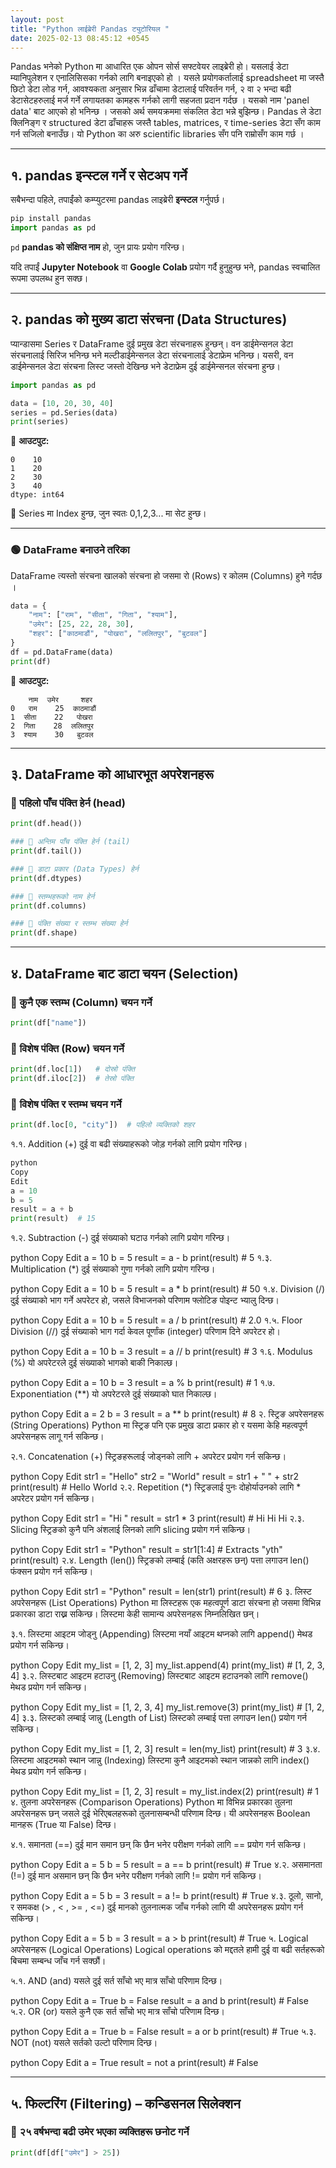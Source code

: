 ```yaml
---
layout: post
title: "Python लाईब्रेरी Pandas ट्युटोरियल "
date: 2025-02-13 08:45:12 +0545
---
```


Pandas भनेको Python मा आधारित एक ओपन सोर्स सफ्टवेयर लाइब्रेरी हो। यसलाई डेटा म्यानिपुलेशन र एनालिसिसका गर्नको लागि बनाइएको हो । यसले प्रयोगकर्तालाई spreadsheet मा जस्तै छिटो डेटा लोड गर्न, आवश्यकता अनुसार भिन्न ढाँचामा डेटालाई परिवर्तन गर्न, २ वा २ भन्दा बढी डेटासेटहरुलाई मर्ज गर्ने लगायतका कामहरू गर्नको लागी सहजता प्रदान गर्दछ  । यसको नाम 'panel data' बाट आएको हो भनिन्छ ।  जसको अर्थ समयक्रममा संकलित डेटा भन्ने बुझिन्छ। Pandas ले डेटा क्लिनिङ्ग र structured डेटा ढाँचाहरू जस्तै tables, matrices, र time-series डेटा सँग काम गर्न सजिलो बनाउँछ। यो Python का अरु scientific libraries सँग पनि राम्रोसँग काम गर्छ ।

---

## १. pandas इन्स्टल गर्ने र सेटअप गर्ने  
सबैभन्दा पहिले, तपाईंको कम्प्युटरमा pandas लाइब्रेरी **इन्स्टल** गर्नुपर्छ। 

```python
pip install pandas
import pandas as pd
```

`pd` **pandas को संक्षिप्त नाम** हो, जुन प्रायः प्रयोग गरिन्छ।

यदि तपाईं **Jupyter Notebook** वा **Google Colab** प्रयोग गर्दै हुनुहुन्छ भने, pandas स्वचालित रूपमा उपलब्ध हुन सक्छ।

---

## २. pandas को मुख्य डाटा संरचना (Data Structures)  
प्यान्डासमा Series र DataFrame दुई प्रमुख डेटा संरचनाहरू हुन्छन्। वन डाईमेन्सनल डेटा संरचनालाई सिरिज भनिन्छ भने मल्टीडाईमेन्सनल डेटा संरचनालाई डेटाफ्रेम भनिन्छ। यसरी, वन डाईमेन्सनल डेटा संरचना लिस्ट जस्तो देखिन्छ भने डेटाफ्रेम दुई डाईमेन्सनल संरचना हुन्छ।

```python
import pandas as pd

data = [10, 20, 30, 40]
series = pd.Series(data)
print(series)
```
📌 **आउटपुट:**
```
0    10
1    20
2    30
3    40
dtype: int64
```
🔹 Series मा Index हुन्छ, जुन स्वतः 0,1,2,3... मा सेट हुन्छ।

---

### 🟢 DataFrame बनाउने तरिका  
DataFrame त्यस्तो संरचना खालको संरचना हो जसमा रो (Rows) र कोलम (Columns) हुने गर्दछ । 
```python
data = {
    "नाम": ["राम", "सीता", "गिता", "श्याम"],
    "उमेर": [25, 22, 28, 30],
    "शहर": ["काठमाडौं", "पोखरा", "ललितपुर", "बुटवल"]
}
df = pd.DataFrame(data)
print(df)
```
📌 **आउटपुट:**  
```
    नाम  उमेर     शहर
0   राम    25  काठमाडौं
1  सीता    22   पोखरा
2  गिता    28  ललितपुर
3  श्याम    30   बुटवल
```

---

## ३. DataFrame को आधारभूत अपरेशनहरू  

### 🔹 पहिलो पाँच पंक्ति हेर्न (head)
```python
print(df.head())

### 🔹 अन्तिम पाँच पंक्ति हेर्न (tail)
print(df.tail())

### 🔹 डाटा प्रकार (Data Types) हेर्न
print(df.dtypes)

### 🔹 स्तम्भहरूको नाम हेर्न
print(df.columns)

### 🔹 पंक्ति संख्या र स्तम्भ संख्या हेर्न
print(df.shape)
```

---

## ४. DataFrame बाट डाटा चयन (Selection)  

### 🔹 कुनै एक स्तम्भ (Column) चयन गर्ने
```python
print(df["name"])
```
### 🔹 विशेष पंक्ति (Row) चयन गर्ने
```python
print(df.loc[1])   # दोस्रो पंक्ति
print(df.iloc[2])  # तेस्रो पंक्ति
```
### 🔹 विशेष पंक्ति र स्तम्भ चयन गर्ने
```python
print(df.loc[0, "city"])  # पहिलो व्यक्तिको शहर
```

१.१. Addition (+)
दुई वा बढी संख्याहरूको जोड़ गर्नको लागि प्रयोग गरिन्छ।
``` python
python
Copy
Edit
a = 10
b = 5
result = a + b
print(result)  # 15
```


१.२. Subtraction (-)
दुई संख्याको घटाउ गर्नको लागि प्रयोग गरिन्छ।

python
Copy
Edit
a = 10
b = 5
result = a - b
print(result)  # 5
१.३. Multiplication (*)
दुई संख्याको गुणा गर्नको लागि प्रयोग गरिन्छ।

python
Copy
Edit
a = 10
b = 5
result = a * b
print(result)  # 50
१.४. Division (/)
दुई संख्याको भाग गर्ने अपरेटर हो, जसले विभाजनको परिणाम फ्लोटिङ पोइन्ट भ्यालु दिन्छ।

python
Copy
Edit
a = 10
b = 5
result = a / b
print(result)  # 2.0
१.५. Floor Division (//)
दुई संख्याको भाग गर्दा केवल पूर्णांक (integer) परिणाम दिने अपरेटर हो।

python
Copy
Edit
a = 10
b = 3
result = a // b
print(result)  # 3
१.६. Modulus (%)
यो अपरेटरले दुई संख्याको भागको बाकी निकाल्छ।

python
Copy
Edit
a = 10
b = 3
result = a % b
print(result)  # 1
१.७. Exponentiation (**)
यो अपरेटरले दुई संख्याको घात निकाल्छ।

python
Copy
Edit
a = 2
b = 3
result = a ** b
print(result)  # 8
२. स्ट्रिङ अपरेसनहरू (String Operations)
Python मा स्ट्रिङ पनि एक प्रमुख डाटा प्रकार हो र यसमा केहि महत्वपूर्ण अपरेसनहरू लागू गर्न सकिन्छ।

२.१. Concatenation (+)
स्ट्रिङहरूलाई जोड्नको लागि + अपरेटर प्रयोग गर्न सकिन्छ।

python
Copy
Edit
str1 = "Hello"
str2 = "World"
result = str1 + " " + str2
print(result)  # Hello World
२.२. Repetition (*)
स्ट्रिङलाई पुनः दोहोर्याउनको लागि * अपरेटर प्रयोग गर्न सकिन्छ।

python
Copy
Edit
str1 = "Hi "
result = str1 * 3
print(result)  # Hi Hi Hi 
२.३. Slicing
स्ट्रिङको कुनै पनि अंशलाई लिनको लागि slicing प्रयोग गर्न सकिन्छ।

python
Copy
Edit
str1 = "Python"
result = str1[1:4]  # Extracts "yth"
print(result)
२.४. Length (len())
स्ट्रिङको लम्बाई (कति अक्षरहरू छन्) पत्ता लगाउन len() फंक्सन प्रयोग गर्न सकिन्छ।

python
Copy
Edit
str1 = "Python"
result = len(str1)
print(result)  # 6
३. लिस्ट अपरेसनहरू (List Operations)
Python मा लिस्टहरू एक महत्वपूर्ण डाटा संरचना हो जसमा विभिन्न प्रकारका डाटा राख्न सकिन्छ। लिस्टमा केही सामान्य अपरेसनहरू निम्नलिखित छन्।

३.१. लिस्टमा आइटम जोड्नु (Appending)
लिस्टमा नयाँ आइटम थप्नको लागि append() मेथड प्रयोग गर्न सकिन्छ।

python
Copy
Edit
my_list = [1, 2, 3]
my_list.append(4)
print(my_list)  # [1, 2, 3, 4]
३.२. लिस्टबाट आइटम हटाउनु (Removing)
लिस्टबाट आइटम हटाउनको लागि remove() मेथड प्रयोग गर्न सकिन्छ।

python
Copy
Edit
my_list = [1, 2, 3, 4]
my_list.remove(3)
print(my_list)  # [1, 2, 4]
३.३. लिस्टको लम्बाई जान्नु (Length of List)
लिस्टको लम्बाई पत्ता लगाउन len() प्रयोग गर्न सकिन्छ।

python
Copy
Edit
my_list = [1, 2, 3]
result = len(my_list)
print(result)  # 3
३.४. लिस्टमा आइटमको स्थान जान्नु (Indexing)
लिस्टमा कुनै आइटमको स्थान जान्नको लागि index() मेथड प्रयोग गर्न सकिन्छ।

python
Copy
Edit
my_list = [1, 2, 3]
result = my_list.index(2)
print(result)  # 1
४. तुलना अपरेसनहरू (Comparison Operations)
Python मा विभिन्न प्रकारका तुलना अपरेसनहरू छन् जसले दुई भेरिएबलहरूको तुलनासम्बन्धी परिणाम दिन्छ। यी अपरेसनहरू Boolean मानहरू (True या False) दिन्छ।

४.१. समानता (==)
दुई मान समान छन् कि छैन भनेर परीक्षण गर्नको लागि == प्रयोग गर्न सकिन्छ।

python
Copy
Edit
a = 5
b = 5
result = a == b
print(result)  # True
४.२. असमानता (!=)
दुई मान असमान छन् कि छैन भनेर परीक्षण गर्नको लागि != प्रयोग गर्न सकिन्छ।

python
Copy
Edit
a = 5
b = 3
result = a != b
print(result)  # True
४.३. ठूलो, सानो, र समकक्ष (> , < , >= , <=)
दुई मानको तुलनात्मक जाँच गर्नको लागि यी अपरेसनहरू प्रयोग गर्न सकिन्छ।

python
Copy
Edit
a = 5
b = 3
result = a > b
print(result)  # True
५. Logical अपरेसनहरू (Logical Operations)
Logical operations को मद्दतले हामी दुई वा बढी सर्तहरूको बिचमा सम्बन्ध जाँच गर्न सक्छौं।

५.१. AND (and)
यसले दुई सर्त साँचो भए मात्र साँचो परिणाम दिन्छ।

python
Copy
Edit
a = True
b = False
result = a and b
print(result)  # False
५.२. OR (or)
यसले कुनै एक सर्त साँचो भए मात्र साँचो परिणाम दिन्छ।

python
Copy
Edit
a = True
b = False
result = a or b
print(result)  # True
५.३. NOT (not)
यसले सर्तको उल्टो परिणाम दिन्छ।

python
Copy
Edit
a = True
result = not a
print(result)  # False

---

## ५. फिल्टरिंग (Filtering) – कन्डिसनल सिलेक्शन  
### 🔹 २५ वर्षभन्दा बढी उमेर भएका व्यक्तिहरू छनोट गर्ने  
```python
print(df[df["उमेर"] > 25])
```
